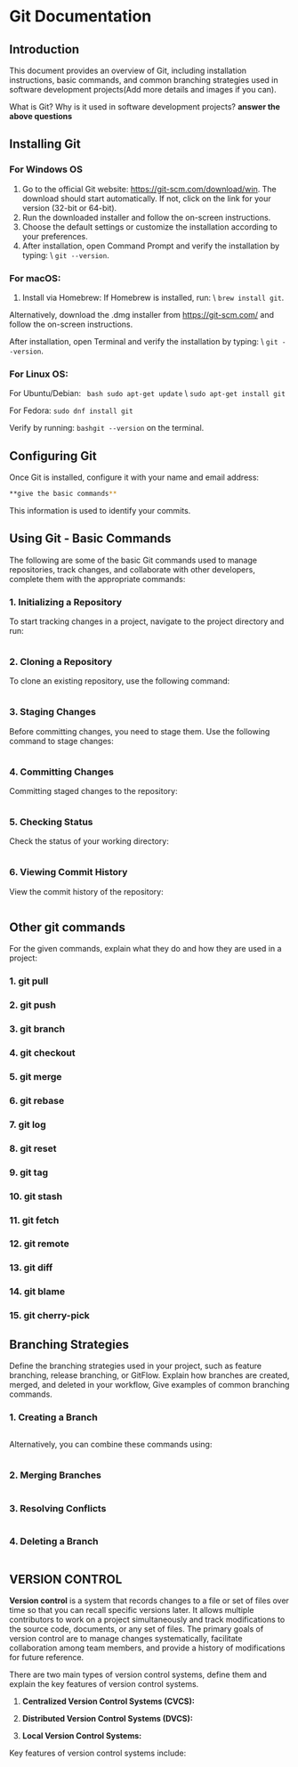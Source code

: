# Git Documentation

## Introduction

This document provides an overview of Git, including installation instructions, basic commands, and common branching strategies used in software development projects(Add more details and images if you can).

What is Git? Why is it used in software development projects?
**answer the above questions**

## Installing Git


### For Windows OS
1. Go to the official Git website: https://git-scm.com/download/win.
The download should start automatically. If not, click on the link for your version (32-bit or 64-bit).
3. Run the downloaded installer and follow the on-screen instructions.
4. Choose the default settings or customize the installation according to your preferences.
5. After installation, open Command Prompt and verify the installation by typing:
   \ `git --version`.

### For macOS:
1. Install via Homebrew: If Homebrew is installed, run:
   \ `brew install git`.

Alternatively, download the .dmg installer from https://git-scm.com/ and follow the on-screen instructions.

After installation, open Terminal and verify the installation by typing:
  \ `git --version`.



### For Linux OS:
For Ubuntu/Debian:
``` bash sudo apt-get update```
\ ```sudo apt-get install git```

For Fedora:
`sudo dnf install git`

Verify by running:
`bashgit --version` on the terminal.

## Configuring Git

Once Git is installed, configure it with your name and email address:

```bash
**give the basic commands**
```

This information is used to identify your commits.

## Using Git - Basic Commands

The following are some of the basic Git commands used to manage repositories, track changes, and collaborate with other developers, complete them with the appropriate commands:

### 1. Initializing a Repository

To start tracking changes in a project, navigate to the project directory and run:

```bash

```

### 2. Cloning a Repository

To clone an existing repository, use the following command:

```bash

```

### 3. Staging Changes

Before committing changes, you need to stage them. Use the following command to stage changes:

```bash

```

### 4. Committing Changes

Committing staged changes to the repository:

```bash

```

### 5. Checking Status

Check the status of your working directory:

```bash

```

### 6. Viewing Commit History

View the commit history of the repository:

```bash

```
## Other git commands
For the given commands, explain what they do and how they are used in a project:

### 1. git pull

### 2. git push

### 3. git branch

### 4. git checkout

### 5. git merge

### 6. git rebase

### 7. git log

### 8. git reset

### 9. git tag

### 10. git stash

### 11. git fetch

### 12. git remote

### 13. git diff

### 14. git blame

### 15. git cherry-pick

## Branching Strategies

Define the branching strategies used in your project, such as feature branching, release branching, or GitFlow. Explain how branches are created, merged, and deleted in your workflow, Give examples of common branching commands.

### 1. Creating a Branch



```bash

```

Alternatively, you can combine these commands using:

```bash

```

### 2. Merging Branches



```bash

```

### 3. Resolving Conflicts



```bash

```

### 4. Deleting a Branch



```bash

```

## VERSION CONTROL

**Version control** is a system that records changes to a file or set of files over time so that you can recall specific versions later. It allows multiple contributors to work on a project simultaneously and track modifications to the source code, documents, or any set of files. The primary goals of version control are to manage changes systematically, facilitate collaboration among team members, and provide a history of modifications for future reference.

There are two main types of version control systems, define them and explain the key features of version control systems.

1. **Centralized Version Control Systems (CVCS):** 

2. **Distributed Version Control Systems (DVCS):**

3. **Local Version Control Systems:**

Key features of version control systems include:

